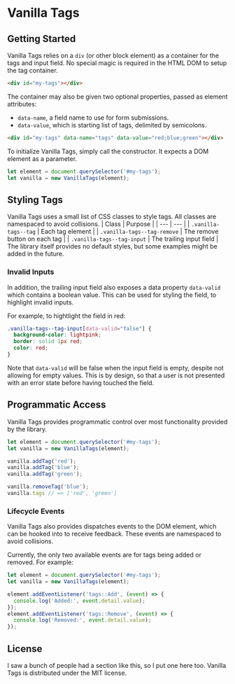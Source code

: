 # Vanilla Tags

## Getting Started
Vanilla Tags relies on a `div` (or other block element) as a container for the tags and input field.
No special magic is required in the HTML DOM to setup the tag container.
```html
<div id="my-tags"></div>
```

The container may also be given two optional properties, passed as element attributes:
 - `data-name`, a field name to use for form submissions.
 - `data-value`, which is starting list of tags, delimited by semicolons.
```html
<div id="my-tags" data-name="tags" data-value="red;blue;green"></div>
```

To initialize Vanilla Tags, simply call the constructor. It expects a DOM element as a parameter.
```js
let element = document.querySelector('#my-tags');
let vanilla = new VanillaTags(element);
```

## Styling Tags
Vanilla Tags uses a small list of CSS classes to style tags. All classes are namespaced to avoid collisions.
| Class | Purpose |
| --- | --- |
| `.vanilla-tags--tag` | Each tag element |
| `.vanilla-tags--tag-remove` | The remove button on each tag |
| `.vanilla-tags--tag-input` | The trailing input field |
The library itself provides no default styles, but some examples might be added in the future.

### Invalid Inputs
In addition, the trailing input field also exposes a data property `data-valid` which contains a boolean value.
This can be used for styling the field, to highlight invalid inputs.

For example, to hightlight the field in red:
```css
.vanilla-tags--tag-input[data-valid="false"] {
  background-color: lightpink;
  border: solid 1px red;
  color: red;
}
```

Note that `data-valid` will be false when the input field is empty, despite not allowing for empty values.
This is by design, so that a user is not presented with an error state before having touched the field.

## Programmatic Access
Vanilla Tags provides programmatic control over most functionality provided by the library.
```javascript
let element = document.querySelector('#my-tags');
let vanilla = new VanillaTags(element);

vanilla.addTag('red');
vanilla.addTag('blue');
vanilla.addTag('green');

vanilla.removeTag('blue');
vanilla.tags // => ['red', 'green']
```

### Lifecycle Events
Vanilla Tags also provides dispatches events to the DOM element, which can be hooked into to receive feedback.
These events are namespaced to avoid collisions.

Currently, the only two available events are for tags being added or removed.
For example:
```javascript
let element = document.querySelector('#my-tags');
let vanilla = new VanillaTags(element);

element.addEventListener('tags::Add', (event) => {
  console.log('Added:', event.detail.value);
});
element.addEventListener('tags::Remove', (event) => {
  console.log('Removed:', event.detail.value);
});
```

## License
I saw a bunch of people had a section like this, so I put one here too.
Vanilla Tags is distributed under the MIT license.
